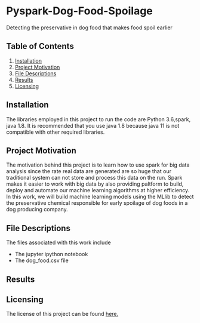# Pyspark-Dog-Food-Spoilage
Detecting the preservative in dog food that makes food spoil earlier

## Table of Contents
1. [Installation](https://github.com/A-Nuru/Pyspark-Dog-Food-Spoilage#Installation)
2. [Project Motivation](https://github.com/A-Nuru/Pyspark-Dog-Food-Spoilage#Project-Motivation)
3. [File Descriptions](https://github.com/A-Nuru/Pyspark-Dog-Food-Spoilager#File-Descriptions)
4. [Results](https://github.com/A-Nuru/Pyspark-Dog-Food-Spoilage#Results)
5. [Licensing](https://github.com/A-Nuru/Pyspark-Dog-Food-Spoilage#Licensing)

## Installation
The libraries employed in this project to run the code are Python 3.6,spark, java 1.8. It is  recommended 
that you use java 1.8 because java 11 is not compatible with other required libraries.

## Project Motivation
The motivation behind this project is to learn how to use spark for big data analysis since 
the rate real data are generated are so huge that our traditional system can not store and process
this data on the run. Spark makes it easier to work with big data by also providing paltform to build, 
deploy and automate our machine learning algorithms at higher efficiency. In this work, we will build machine learning 
models using the MLlib to detect the preservative chemical responsible for early spoilage of dog foods
in a dog producing company.
## File Descriptions
The files associated with this work include
* The jupyter ipython notebook 
* The dog_food.csv file
## Results

## Licensing
The license of this project can be found [here.](https://github.com/A-Nuru/Pyspark-Dog-Food-Spoilage/blob/master/LICENSE)

